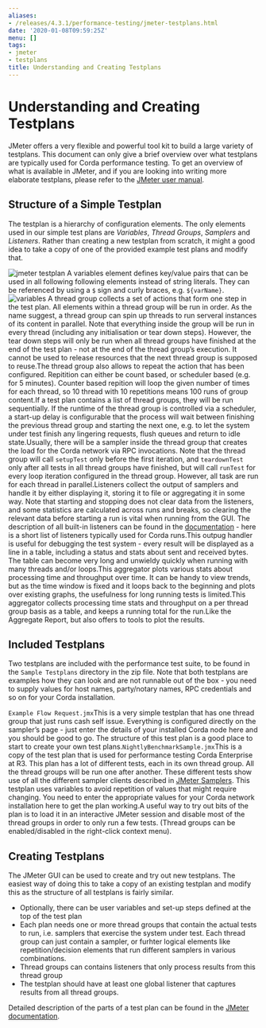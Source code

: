 ```yaml
---
aliases:
- /releases/4.3.1/performance-testing/jmeter-testplans.html
date: '2020-01-08T09:59:25Z'
menu: []
tags:
- jmeter
- testplans
title: Understanding and Creating Testplans
---
```



# Understanding and Creating Testplans

JMeter offers a very flexible and powerful tool kit to build a large variety of testplans. This document can only give
a brief overview over what testplans are typically used for Corda performance testing. To get an overview of what is
available in JMeter, and if you are looking into writing more elaborate testplans, please refer to the [JMeter user
manual](https://jmeter.apache.org/usermanual/index.html).


## Structure of a Simple Testplan

The testplan is a hierarchy of configuration elements. The only elements used in our simple test plans are
*Variables*, *Thread Groups*, *Samplers* and *Listeners*. Rather than creating a new testplan from scratch,
it might a good idea to take a copy of one of the provided example test plans and modify that.

![jmeter testplan](performance-testing/resources/jmeter-testplan.png "jmeter testplan")
A variables element defines key/value pairs that can be used in all following following elements instead of string
literals. They can be referenced by using a `$` sign and curly braces, e.g. `${varName}`.![variables](performance-testing/resources/variables.png "variables")
A thread group collects a set of actions that form one step in the test plan. All elements within a thread group
will be run in order. As the name suggest, a thread group can spin up threads to run serveral instances of its
content in parallel. Note that everything inside the group will be run in every thread (including any initialisation
or tear down steps). However, the tear down steps will only be run when all thread groups have finished at the end
of the test plan - not at the end of the thread group’s execution. It cannot be used to release resources that
the next thread group is supposed to reuse.The thread group also allows to repeat the action that has been configured. Repitition can either be count based, or
scheduler based (e.g. for 5 minutes). Counter based repition will loop the given number of times for each thread,
so 10 thread with 10 repetitions means 100 runs of group content.If a test plan contains a list of thread groups, they will be run sequentially. If the runtime of the thread group
is controlled via a scheduler, a start-up delay is configurable that the process will wait between finishing the
previous thread group and starting the next one, e.g. to let the system under test finish any lingering requests,
flush queues and return to idle state.Usually, there will be a sampler inside the thread group that creates the load for the Corda network via RPC
invocations. Note that the thread group will call `setupTest` only before the first iteration, and `teardownTest`
only after all tests in all thread groups have finished, but will call `runTest` for every loop iteration
configured in the thread group.
However, all task are run for each thread in parallel.Listeners collect the output of samplers and handle it by either displaying it, storing it to file or
aggregating it in some way. Note that starting and stopping does not clear data from the listeners, and some
statistics are calculated across runs and breaks, so clearing the relevant data before starting a run is vital when
running from the GUI. The description of all built-in listeners can be found in the [documentation](https://jmeter.apache.org/usermanual/component_reference.html#listeners) - here is a short list of listeners
typically used for Corda runs.This outpug handler is useful for debugging the test system - every result will be displayed as a line in a table,
including a status and stats about sent and received bytes. The table can become very long and unwieldy quickly
when running with many threads and/or loops.This aggregator plots various stats about processing time and throughput over time. It can be handy to view
trends, but as the time window is fixed and it loops back to the beginning and plots over existing graphs,
the usefulness for long running tests is limited.This aggregator collects processing time stats and throughput on a per thread group basis as a table, and keeps
a running total for the run.Like the Aggregate Report, but also offers to tools to plot the results.

## Included Testplans

Two testplans are included with the performance test suite, to be found in the `Sample Testplans` directory in the zip
file. Note that both testplans are examples how they can look and are not runnable out of the box - you need to supply
values for host names, party/notary names, RPC credentials and so on for your Corda installation.

`Example Flow Request.jmx`This is a very simple testplan that has one thread group that just runs cash self issue. Everything is configured
directly on the sampler’s page - just enter the details of your installed Corda node here and you should be good
to go. The structure of this test plan is a good place to start to create your own test plans.`NightlyBenchmarkSample.jmx`This is a copy of the test plan that is used for performance testing Corda Enterprise at R3. This plan has a lot of
different tests, each in its own thread group. All the thread groups will be run one after another. These different
tests show use of all the different sampler clients described in [JMeter Samplers](jmeter-samplers.md).
This testplan uses variables to avoid repetition of values that might require changing. You need to enter the
appropriate values for your Corda network installation here to get the plan working.A useful way to try out bits of the plan is to load it in an interactive JMeter session and disable most of the
thread groups in order to only run a few tests. (Thread groups can be enabled/disabled in the right-click context
menu).
## Creating Testplans

The JMeter GUI can be used to create and try out new testplans. The easiest way of doing this to take a copy of an
existing testplan and modify this as the structure of all testplans is fairly similar.


* Optionally, there can be user variables and set-up steps defined at the top of the test plan
* Each plan needs one or more thread groups that contain the actual tests to run, i.e. samplers that exercise the system
under test. Each thread group can just contain a sampler, or furhter logical elements like repetition/decision elements
that run different samplers in various combinations.
* Thread groups can contains listeners that only process results from this thread group
* The testplan should have at least one global listener that captures results from all thread groups.

Detailed description of the parts of a test plan can be found in the [JMeter documentation](https://jmeter.apache.org/usermanual/test_plan.html).

